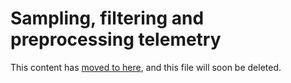 <properties 
    pageTitle="[archive] Sampling and filtering" 
    description="Write plug-ins for the SDK to filter, sample or add properties to the data before the telemetry is sent to the Application Insights portal." 
    services="application-insights"
    documentationCenter="" 
    authors="alancameronwills" 
    manager="douge"/>

<tags 
    ms.service="application-insights" 
    ms.workload="tbd" 
    ms.tgt_pltfrm="ibiza" 
    ms.devlang="multiple" 
    ms.topic="article" 
    ms.date="10/22/2015" 
    ms.author="awills"/>

# Sampling, filtering and preprocessing telemetry
This content has [moved to here](app-insights-api-filtering-sampling.md), and this file will soon be deleted.

